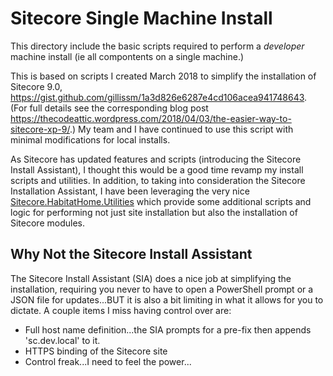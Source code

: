# Sitecore Single Machine Install

This directory include the basic scripts required to perform a *developer* machine install (ie all compontents on a single machine.)

This is based on scripts I created March 2018 to simplify the installation of Sitecore 9.0, https://gist.github.com/gillissm/1a3d826e6287e4cd106acea941748643. (For full details see the corresponding blog post https://thecodeattic.wordpress.com/2018/04/03/the-easier-way-to-sitecore-xp-9/.) My team and I have continued to use this script with minimal modifications for local installs.

As Sitecore has updated features and scripts (introducing the Sitecore Install Assistant), I thought this would be a good time revamp my install scripts and utilities. In addition, to taking into consideration the Sitecore Installation Assistant, I have been leveraging the very nice [Sitecore.HabitatHome.Utilities](https://github.com/Sitecore/Sitecore.HabitatHome.Utilities) which provide some additional scripts and logic for performing not just site installation but also the installation of Sitecore modules.

## Why Not the Sitecore Install Assistant

The Sitecore Install Assistant (SIA) does a nice job at simplifying the installation, requiring you never to have to open a PowerShell prompt or a JSON file for updates...BUT it is also a bit limiting in what it allows for you to dictate. A couple items I miss having control over are:

* Full host name definition...the SIA prompts for a pre-fix then appends 'sc.dev.local' to it.
* HTTPS binding of the Sitecore site
* Control freak...I need to feel the power...
